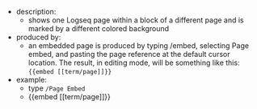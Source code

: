 - description:
  - shows one Logseq page within a block of a different page and is marked by a different colored background
- produced by:
  - an embedded page is produced by typing /embed, selecting Page embed, and pasting the page reference at the default cursor location. The result, in editing mode, will be something like this: `{{embed [[term/page]]}}`
- example:
  - type `/Page Embed`
  - {{embed [[term/page]]}}
